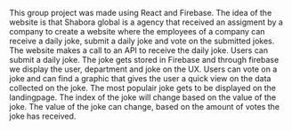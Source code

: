 This group project was made using React and Firebase.
The idea of the website is that Shabora global is a agency that received an assigment by a company to create a website where the employees of a company can receive a daily joke, submit a daily joke and vote on the submitted jokes. 
The website makes a call to an API to receive the daily joke.
Users can submit a daily joke. The joke gets stored in Firebase and through firebase we display the user, department and joke on the UX. 
Users can vote on a joke and can find a graphic that gives the user a quick view on the data collected on the joke. 
The most populair joke gets to be displayed on the landingpage. The index of the joke will change based on the value of the joke. The value of the joke can change, based on the amount of votes the joke has received. 